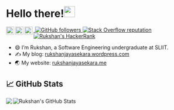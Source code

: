 <!--
**rukshan99/rukshan99** is a ✨ _special_ ✨ repository because its `README.md` (this file) appears on your GitHub profile.-->

# Hello there!<img src="https://raw.githubusercontent.com/MartinHeinz/MartinHeinz/master/wave.gif" width="30px">

<!-- Social media -->
<a href="https://www.linkedin.com/in/rukshanjayasekara/">
  <img align="left" alt="Rukshan's's Linkedin" width="22px" src="https://raw.githubusercontent.com/peterthehan/peterthehan/master/assets/linkedin.svg" />
</a>
<a href="https://www.linkedin.com/in/rukshanjayasekara/">
  <img align="left" alt="Rukshan's's Linkedin" width="22px" src="https://raw.githubusercontent.com/peterthehan/peterthehan/master/assets/twitter.svg" />
</a>
<a href="https://www.facebook.com/rukshan.jayasekara.1690/">
  <img align="left" alt="Rukshan's's Facebook" width="22px" src="https://raw.githubusercontent.com/peterthehan/peterthehan/master/assets/facebook.svg" />
</a>

<p>
<!-- count visitors -->
<a href="https://visitor-badge.glitch.me/badge?page_id=rukshan99.rukshan99">
  <img alt="" src="https://visitor-badge.glitch.me/badge?page_id=rukshan99.rukshan99">
</a>
  
<!-- display GitHub followers -->
<a href="https://github.com/Rukshan99?tab=followers">
  <img alt="GitHub followers" src="https://img.shields.io/github/followers/Rukshan99?color=green&logo=github">
</a>  
  
<!-- display Stack Overflow reputation -->
<a href="https://stackoverflow.com/users/14143312/">
  <img alt="Stack Overflow reputation" src="https://img.shields.io/stackexchange/stackoverflow/r/14143312?color=orange&label=reputation&logo=stackoverflow">
</a>

<!-- Shield for HackerRank -->
<a href="https://www.hackerrank.com/IT19129204">
  <img alt ="Rukshan's HackerRank" src="https://img.shields.io/badge/HackerRank-Rukshan-brightgreen?style=flat&logo=hackerrank">
</a>  
</p>

- 😄 I’m Rukshan, a Software Engineering undergraduate at SLIIT.
- ✍️ My blog: [rukshanjayasekara.wordpress.com](https://www.rukshanjayasekara.wordpress.com)
- 🌏 My website: [rukshanjayasekara.me](http://rukshanjayasekara.me/)

## &#x1f4c8; GitHub Stats

<img align="left" src="https://github-readme-stats.vercel.app/api/top-langs/?username=rukshan99&hide=ejs,html,css,handlebars,scss,less,ruby&title_color=ffffff&text_color=c9cacc&icon_color=2bbc8a&bg_color=1d1f21" />
<img align="center" src="https://github-readme-stats.vercel.app/api?username=rukshan99&show_icons=true&line_height=27&count_private=true&title_color=ffffff&text_color=c9cacc&icon_color=2bbc8a&bg_color=1d1f21" alt="Rukshan's GitHub Stats" />



